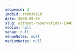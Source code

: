```yaml
---
sequence: 3
imdbId: tt0039110
date: 2008-09-05
slug: without-reservations-1946
medium: null
venue: null
venueNotes: null
mediumNotes: null
---
```


